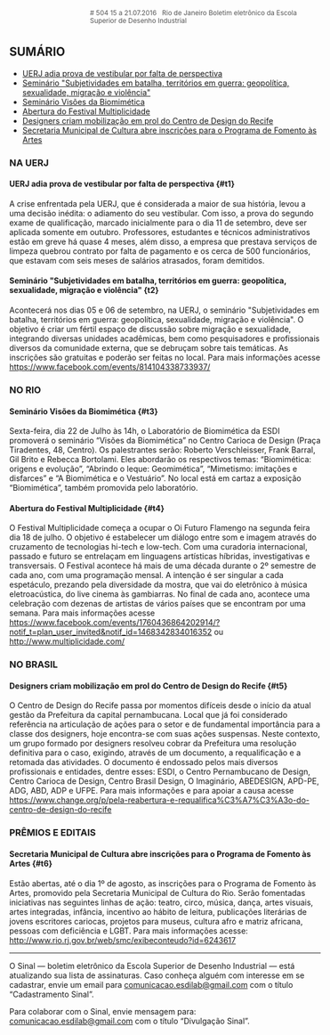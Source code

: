 <!--
---
title: sinal 504 - Esdi
-->
<div style="width:40em;max-width: 40em;margin: 0 auto;" markdown=1>

<div style="background:url(img/selo.png) no-repeat;line-height:1.2em;font-size:0.85em;font-weight:normal;color:#555;padding: 0 0 0 145px;margin:0 0 3em 0;" markdown="1">
# 504
15 a 21.07.2016   Rio de Janeiro   
Boletim eletrônico da Escola Superior de Desenho Industrial
</div>


## SUMÁRIO 

  * [UERJ adia prova de vestibular por falta de perspectiva](#t1)
  * [Seminário "Subjetividades em batalha, territórios em guerra: geopolítica, sexualidade, migração e violência"](#t2)
  * [Seminário Visões da Biomimética](#t3)
  * [Abertura do Festival Multiplicidade](#t4)
  * [Designers criam mobilização em prol do Centro de Design do Recife](#t5)
  * [Secretaria Municipal de Cultura abre inscrições para o Programa de Fomento às Artes](#t6)
  

### NA UERJ


#### UERJ adia prova de vestibular por falta de perspectiva {#t1}

A crise enfrentada pela UERJ, que é considerada a maior de sua história, levou a uma decisão inédita: o adiamento do seu vestibular. Com isso, a prova do segundo exame de qualificação, marcado inicialmente para o dia 11 de setembro, deve ser aplicada somente em outubro. Professores, estudantes e técnicos administrativos estão em greve há quase 4 meses, além disso, a empresa que prestava serviços de limpeza quebrou contrato por falta de pagamento e os cerca de 500 funcionários, que estavam com seis meses de salários atrasados, foram demitidos. 


#### Seminário "Subjetividades em batalha, territórios em guerra: geopolítica, sexualidade, migração e violência" {t2}

Acontecerá nos dias 05 e 06 de setembro, na UERJ, o seminário "Subjetividades em batalha, territórios em guerra: geopolítica, sexualidade, migração e violência". O objetivo é criar um fértil espaço de discussão sobre migração e sexualidade, integrando diversas unidades acadêmicas, bem como pesquisadores e profissionais diversos da comunidade externa, que se debruçam sobre tais temáticas. As inscrições são gratuitas e poderão ser feitas no local. Para mais informações acesse https://www.facebook.com/events/814104338733937/ 


### NO RIO 

#### Seminário Visões da Biomimética {#t3}

Sexta-feira, dia 22 de Julho às 14h, o Laboratório de Biomimética da ESDI promoverá o seminário “Visões da Biomimética” no Centro Carioca de Design (Praça Tiradentes, 48, Centro). Os palestrantes serão: Roberto Verschleisser, Frank Barral, Gil Brito e Rebecca Bortolami. Eles abordarão os respectivos temas: “Biomimética: origens e evolução”, “Abrindo o leque: Geomimética”, “Mimetismo: imitações e disfarces” e “A Biomimética e o Vestuário”. No local está em cartaz a exposição “Biomimética”, também promovida pelo laboratório. 


#### Abertura do Festival Multiplicidade {#t4}

O Festival Multiplicidade começa a ocupar o Oi Futuro Flamengo na segunda feira dia 18 de julho. O objetivo é estabelecer um diálogo entre som e imagem através do cruzamento de tecnologias hi-tech e low-tech. Com uma curadoria internacional, passado e futuro se entrelaçam em linguagens artísticas híbridas, investigativas e transversais. O Festival acontece há mais de uma década durante o 2º semestre de cada ano, com uma programação mensal. A intenção é ser singular a cada espetáculo, prezando pela diversidade da mostra, que vai do eletrônico à música eletroacústica, do live cinema às gambiarras. No final de cada ano, acontece uma celebração com dezenas de artistas de vários países que se encontram por uma semana. Para mais informações acesse https://www.facebook.com/events/1760436864202914/?notif_t=plan_user_invited&notif_id=1468342834016352 ou http://www.multiplicidade.com/ 


### NO BRASIL

#### Designers criam mobilização em prol do Centro de Design do Recife {#t5}

O Centro de Design do Recife passa por momentos difíceis desde o início da atual gestão da Prefeitura da capital pernambucana. Local que já foi considerado referência na articulação de ações para o setor e de fundamental importância para a classe dos designers, hoje encontra-se com suas ações suspensas. Neste contexto, um grupo formado por designers resolveu cobrar da Prefeitura uma resolução definitiva para o caso, exigindo, através de um documento, a requalificação e a retomada das atividades. O documento é endossado pelos mais diversos profissionais e entidades, dentre esses: ESDI, o Centro Pernambucano de Design, Centro Carioca de Design, Centro Brasil Design, O Imaginário, ABEDESIGN, APD-PE, ADG, ABD, ADP e UFPE. Para mais informações e para apoiar a causa acesse https://www.change.org/p/pela-reabertura-e-requalifica%C3%A7%C3%A3o-do-centro-de-design-do-recife 


### PRÊMIOS E EDITAIS 

#### Secretaria Municipal de Cultura abre inscrições para o Programa de Fomento às Artes {#t6}

Estão abertas, até o dia 1º de agosto, as inscrições para o Programa de Fomento às Artes, promovido pela Secretaria Municipal de Cultura do Rio. Serão fomentadas iniciativas nas seguintes linhas de ação: teatro, circo, música, dança, artes visuais, artes integradas, infância, incentivo ao hábito de leitura, publicações literárias de jovens escritores cariocas, projetos para museus, cultura afro e matriz africana, pessoas com deficiência e LGBT. Para mais informações acesse: http://www.rio.rj.gov.br/web/smc/exibeconteudo?id=6243617 


- - -

O Sinal — boletim eletrônico da Escola Superior de Desenho Industrial — está atualizando sua lista de assinaturas. Caso conheça alguém com interesse em se cadastrar, envie um email para comunicacao.esdilab@gmail.com com o título “Cadastramento Sinal”. 

Para colaborar com o Sinal, envie mensagem para: comunicacao.esdilab@gmail.com com o título “Divulgação Sinal”.

</div>

<img src="img/selo.png" style="display:none;opacity:0;width:0;height:0;" />
